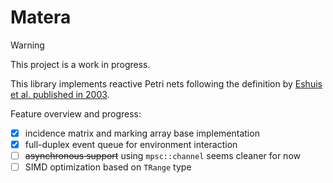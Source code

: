 # Matera

> [!WARNING]
> This project is a work in progress.

This library implements reactive Petri nets following the definition by [Eshuis et al.
published in 2003](https://doi.org/10.1007/3-540-44919-1_20).

Feature overview and progress:

- [x] incidence matrix and marking array base implementation
- [x] full-duplex event queue for environment interaction
- [ ] ~~asynchronous support~~ using `mpsc::channel` seems cleaner for now
- [ ] SIMD optimization based on `TRange` type
